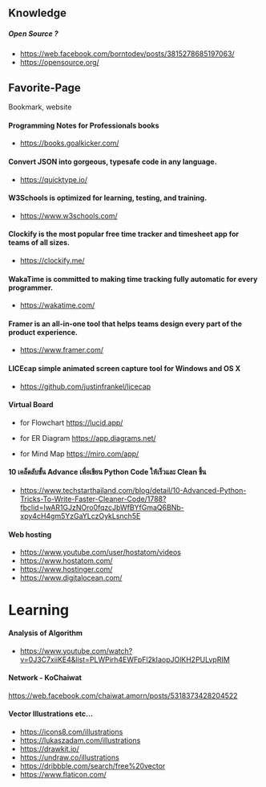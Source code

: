 ## Knowledge
##### Open Source ?
- https://web.facebook.com/borntodev/posts/3815278685197063/
- https://opensource.org/

## Favorite-Page
Bookmark, website
#### Programming Notes for Professionals books
- https://books.goalkicker.com/

#### Convert JSON into gorgeous, typesafe code in any language.
- https://quicktype.io/

#### W3Schools is optimized for learning, testing, and training.
- https://www.w3schools.com/

#### Clockify is the most popular free time tracker and timesheet app for teams of all sizes.
- https://clockify.me/
#### WakaTime is committed to making time tracking fully automatic for every programmer.
- https://wakatime.com/

#### Framer is an all-in-one tool that helps teams design every part of the product experience. 
- https://www.framer.com/

#### LICEcap simple animated screen capture tool for Windows and OS X
- https://github.com/justinfrankel/licecap

#### Virtual Board 
- for Flowchart 
https://lucid.app/

- for ER Diagram 
https://app.diagrams.net/

- for Mind Map
https://miro.com/app/


#### 10 เคล็ดลับขั้น Advance เพื่อเขียน Python Code ให้เร็วและ Clean ขึ้น
- https://www.techstarthailand.com/blog/detail/10-Advanced-Python-Tricks-To-Write-Faster-Cleaner-Code/1788?fbclid=IwAR1GJzNOro0fqzcJbWfBYfGmaQ6BNb-xpy4cH4gm5YzGaYLczOykLsnch5E

#### Web hosting
- https://www.youtube.com/user/hostatom/videos
- https://www.hostatom.com/
- https://www.hostinger.com/
- https://www.digitalocean.com/


# Learning
#### Analysis of Algorithm
- https://www.youtube.com/watch?v=0J3C7xiiKE4&list=PLWPirh4EWFpFl2kIaopJOlKH2PULvpRIM

#### Network - KoChaiwat
https://web.facebook.com/chaiwat.amorn/posts/5318373428204522

#### Vector Illustrations etc...
-  https://icons8.com/illustrations
-  https://lukaszadam.com/illustrations
-  https://drawkit.io/
-  https://undraw.co/illustrations
-  https://dribbble.com/search/free%20vector
-  https://www.flaticon.com/

